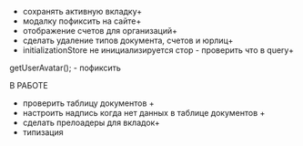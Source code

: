 - сохранять активную вкладку+
- модалку пофиксить на сайте+
- отображение счетов для организаций+
- сделать удаление типов документа, счетов и юрлиц+
- initializationStore не инициализируется стор - проверить что в query+

getUserAvatar(); - пофиксить

В РАБОТЕ 
- проверить таблицу документов +
- настроить надпись когда нет данных в таблице документов +
- сделать прелоадеры для вкладок+
- типизация




